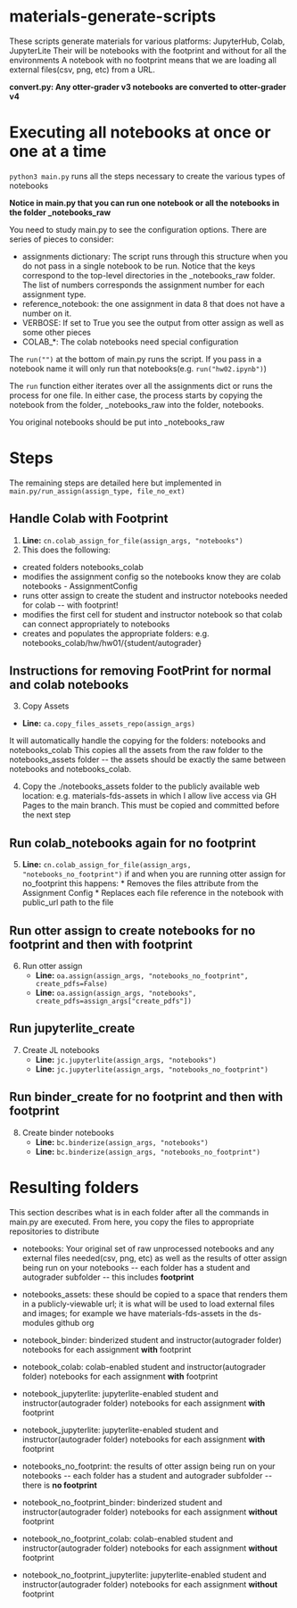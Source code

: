 # materials-generate-scripts
These scripts generate materials for various platforms: JupyterHub, Colab, JupyterLite
Their will be notebooks with the footprint and without for all the environments
A notebook with no footprint means that we are loading all external files(csv, png, etc) from a URL.

**convert.py: Any otter-grader v3 notebooks are converted to otter-grader v4**

# Executing all notebooks at once or one at a time
`python3 main.py` runs all the steps necessary to create the various types of notebooks

**Notice in main.py that you can run one notebook or all the notebooks in the folder _notebooks_raw**

You need to study main.py to see the configuration options. There are series of pieces to consider:
- assignments dictionary: The script runs through this structure when you do not pass in a single
notebook to be run. Notice that the keys correspond to the top-level directories in the _notebooks_raw folder. The list of numbers corresponds the assignment number for each assignment type.
- reference_notebook: the one assignment in data 8 that does not have a number on it.
- VERBOSE: If set to True you see the output from otter assign as well as some other pieces
- COLAB_*: The colab notebooks need special configuration

The `run("")` at the bottom of main.py runs the script. If you pass in a notebook name it will only
run that notebooks(e.g. `run("hw02.ipynb")`)

The `run` function either iterates over all the assignments dict or runs the process for one file. In either case, the process starts by copying the notebook from the folder, _notebooks_raw into the folder, notebooks. 

You original notebooks should be put into _notebooks_raw

# Steps
The remaining steps are detailed here but implemented in `main.py/run_assign(assign_type, file_no_ext)`

## Handle Colab with Footprint
1) **Line:** `cn.colab_assign_for_file(assign_args, "notebooks")`
2) This does the following:
  * created folders notebooks_colab
  * modifies the assignment config so the notebooks know they are colab notebooks - AssignmentConfig
  * runs otter assign to create the student and instructor notebooks needed for colab -- with footprint!
  * modifies the first cell for student and instructor notebook so that colab can connect appropriately to notebooks 
  * creates and populates the appropriate folders: e.g. notebooks_colab/hw/hw01/{student/autograder} 

## Instructions for removing FootPrint for normal and colab notebooks
3) Copy Assets
- **Line:** `ca.copy_files_assets_repo(assign_args)`

It will automatically handle the copying for the folders: notebooks and notebooks_colab
This copies all the assets from the raw folder to the notebooks_assets folder -- the assets should be exactly the same between notebooks and notebooks_colab. 


4) Copy the ./notebooks_assets folder to the publicly available web location: e.g.
materials-fds-assets in which I allow live access via GH Pages to the main branch. This must be copied and committed before the next step

## Run colab_notebooks again for no footprint
5) **Line:** `cn.colab_assign_for_file(assign_args, "notebooks_no_footprint")`
   if and when you are running otter assign for no_footprint this happens:
       * Removes the files attribute from the Assignment Config
       * Replaces each file reference in the notebook with public_url path to the file

## Run otter assign to create notebooks for no footprint and then with footprint
6) Run otter assign
   * **Line:**  `oa.assign(assign_args, "notebooks_no_footprint", create_pdfs=False)`
   * **Line:**  `oa.assign(assign_args, "notebooks", create_pdfs=assign_args["create_pdfs"])`

## Run jupyterlite_create
7) Create JL notebooks
   * **Line:**  `jc.jupyterlite(assign_args, "notebooks")`
   * **Line:**  `jc.jupyterlite(assign_args, "notebooks_no_footprint")`

## Run binder_create for no footprint and then with footprint
8) Create binder notebooks
   * **Line:**  `bc.binderize(assign_args, "notebooks")`
   * **Line:**  `bc.binderize(assign_args, "notebooks_no_footprint")`

# Resulting folders
This section describes what is in each folder after all the commands in main.py are executed. From here, you copy the files to appropriate repositories to distribute

* notebooks: Your original set of raw unprocessed notebooks and any external files needed(csv, png, etc) as well as the results of otter assign being run on your notebooks -- each folder has a student and autograder subfolder -- this includes **footprint**
* notebooks_assets: these should be copied to a space that renders them in a publicly-viewable url; it is what will be used to load external files and images; for example we have materials-fds-assets in the ds-modules github org
* notebook_binder: binderized student and instructor(autograder folder) notebooks for each assignment **with** footprint
* notebook_colab: colab-enabled student and instructor(autograder folder) notebooks for each assignment **with** footprint
* notebook_jupyterlite: jupyterlite-enabled student and instructor(autograder folder) notebooks for each assignment **with** footprint
* notebook_jupyterlite: jupyterlite-enabled student and instructor(autograder folder) notebooks for each assignment **with** footprint

* notebooks_no_footprint: the results of otter assign being run on your notebooks -- each folder has a student and autograder subfolder -- there is **no footprint**
* notebook_no_footprint_binder: binderized student and instructor(autograder folder) notebooks for each assignment **without** footprint
* notebook_no_footprint_colab: colab-enabled student and instructor(autograder folder) notebooks for each assignment **without** footprint
* notebook_no_footprint_jupyterlite: jupyterlite-enabled student and instructor(autograder folder) notebooks for each assignment **without** footprint